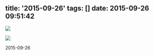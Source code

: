 title: '2015-09-26'
tags: []
date: 2015-09-26 09:51:42
---

![](http://41.media.tumblr.com/8d0e6b8b221135ff62b57c5e0bc1e19c/tumblr_nv9h67qjlT1rka0kro1_500.jpg)

![](http://40.media.tumblr.com/28d18cd62f0044c3eb61cb241cb6fd7f/tumblr_nv9h67qjlT1rka0kro2_500.jpg)

2015-09-26